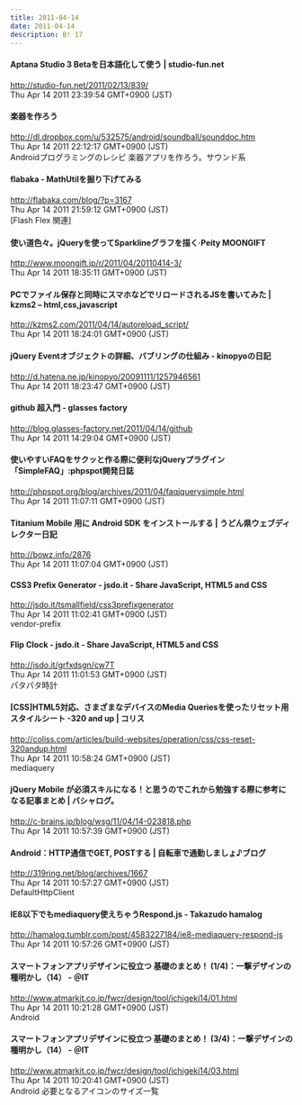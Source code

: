 ```yaml
---
title: 2011-04-14
date: 2011-04-14
description: B! 17
---
```


#### Aptana Studio 3 Betaを日本語化して使う | studio-fun.net
http://studio-fun.net/2011/02/13/839/<br>
Thu Apr 14 2011 23:39:54 GMT+0900 (JST)<br>


#### 楽器を作ろう
http://dl.dropbox.com/u/532575/android/soundball/sounddoc.htm<br>
Thu Apr 14 2011 22:12:17 GMT+0900 (JST)<br>
Androidプログラミングのレシピ 楽器アプリを作ろう。サウンド系


#### flabaka - MathUtilを掘り下げてみる
http://flabaka.com/blog/?p=3167<br>
Thu Apr 14 2011 21:59:12 GMT+0900 (JST)<br>
[Flash Flex 関連]


#### 使い道色々。jQueryを使ってSparklineグラフを描く·Peity MOONGIFT
http://www.moongift.jp/r/2011/04/20110414-3/<br>
Thu Apr 14 2011 18:35:11 GMT+0900 (JST)<br>


#### PCでファイル保存と同時にスマホなどでリロードされるJSを書いてみた | kzms2 – html,css,javascript
http://kzms2.com/2011/04/14/autoreload_script/<br>
Thu Apr 14 2011 18:24:01 GMT+0900 (JST)<br>


#### jQuery Eventオブジェクトの詳細、バブリングの仕組み - kinopyoの日記
http://d.hatena.ne.jp/kinopyo/20091111/1257946561<br>
Thu Apr 14 2011 18:23:47 GMT+0900 (JST)<br>


#### github 超入門 - glasses factory
http://blog.glasses-factory.net/2011/04/14/github<br>
Thu Apr 14 2011 14:29:04 GMT+0900 (JST)<br>


#### 使いやすいFAQをサクッと作る際に便利なjQueryプラグイン「SimpleFAQ」:phpspot開発日誌
http://phpspot.org/blog/archives/2011/04/faqjquerysimple.html<br>
Thu Apr 14 2011 11:07:11 GMT+0900 (JST)<br>


#### Titanium Mobile 用に Android SDK をインストールする | うどん県ウェブディレクター日記
http://bowz.info/2876<br>
Thu Apr 14 2011 11:07:04 GMT+0900 (JST)<br>


#### CSS3 Prefix Generator - jsdo.it - Share JavaScript, HTML5 and CSS
http://jsdo.it/tsmallfield/css3prefixgenerator<br>
Thu Apr 14 2011 11:02:41 GMT+0900 (JST)<br>
vendor-prefix


#### Flip Clock - jsdo.it - Share JavaScript, HTML5 and CSS
http://jsdo.it/grfxdsgn/cw7T<br>
Thu Apr 14 2011 11:01:53 GMT+0900 (JST)<br>
パタパタ時計


####   [CSS]HTML5対応、さまざまなデバイスのMedia Queriesを使ったリセット用スタイルシート -320 and up | コリス
http://coliss.com/articles/build-websites/operation/css/css-reset-320andup.html<br>
Thu Apr 14 2011 10:58:24 GMT+0900 (JST)<br>
mediaquery


#### jQuery Mobile が必須スキルになる！と思うのでこれから勉強する際に参考になる記事まとめ | バシャログ。
http://c-brains.jp/blog/wsg/11/04/14-023818.php<br>
Thu Apr 14 2011 10:57:39 GMT+0900 (JST)<br>


#### Android：HTTP通信でGET, POSTする | 自転車で通勤しましょ♪ブログ
http://319ring.net/blog/archives/1667<br>
Thu Apr 14 2011 10:57:27 GMT+0900 (JST)<br>
DefaultHttpClient


#### IE8以下でもmediaquery使えちゃうRespond.js - Takazudo hamalog
http://hamalog.tumblr.com/post/4583227184/ie8-mediaquery-respond-js<br>
Thu Apr 14 2011 10:57:26 GMT+0900 (JST)<br>


####  スマートフォンアプリデザインに役立つ 基礎のまとめ！ (1/4)：一撃デザインの種明かし（14） - ＠IT
http://www.atmarkit.co.jp/fwcr/design/tool/ichigeki14/01.html<br>
Thu Apr 14 2011 10:21:28 GMT+0900 (JST)<br>
Android


####  スマートフォンアプリデザインに役立つ 基礎のまとめ！ (3/4)：一撃デザインの種明かし（14） - ＠IT
http://www.atmarkit.co.jp/fwcr/design/tool/ichigeki14/03.html<br>
Thu Apr 14 2011 10:20:41 GMT+0900 (JST)<br>
Android 必要となるアイコンのサイズ一覧


